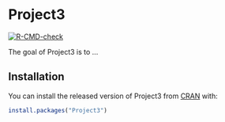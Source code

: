 # Project3

<!-- badges: start -->
[![R-CMD-check](https://github.com/YZhien/final/workflows/R-CMD-check/badge.svg)](https://github.com/YZhien/final/actions)
<!-- badges: end -->

The goal of Project3 is to ...

## Installation

You can install the released version of Project3 from [CRAN](https://CRAN.R-project.org) with:

``` r
install.packages("Project3")
```

